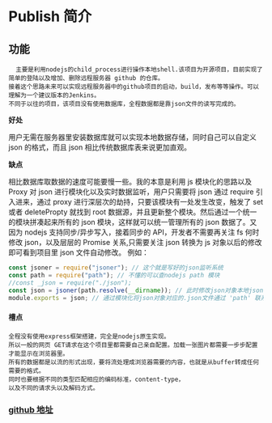 <!--
 * @Author: zhuqingyu
 * @Date: 2020-08-27 02:04:59
 * @LastEditTime: 2020-08-27 02:05:32
 * @LastEditors: zhuqingyu
-->

# Publish 简介

## 功能

      主要是利用nodejs的child_process进行操作本地shell.该项目为开源项目，目前实现了简单的登陆以及增加、删除远程服务器 github 的仓库。
    接着这个思路未来可以实现远程服务器中的github项目的启动，build，发布等等操作。可以理解为一个建议版本的Jenkins。
    不同于以往的项目，该项目没有使用数据库，全程数据都是靠json文件的读写完成的。

**好处**

用户无需在服务器里安装数据库就可以实现本地数据存储，同时自己可以自定义 json 的格式，而且 json 相比传统数据库表来说更加直观。

**缺点**

相比数据库取数据的速度可能要慢一些。我的本意是利用 js 模块化的思路以及 Proxy 对 json 进行模块化以及实时数据监听，用户只需要将 json 通过 require 引入进来，通过 proxy 进行深层次的劫持，只要该模块有一处发生改变，触发了 set 或者 deletePropty 就找到 root 数据源，并且更新整个模块。然后通过一个统一的模块拼凑起来所有的 json 模块，这样就可以统一管理所有的 json 数据了。又因为 nodejs 支持同步/异步写入，接着同步的 API，开发者不需要再关注 fs 何时修改 json，以及层层的 Promise 关系,只需要关注 json 转换为 js 对象以后的修改即可看到项目里 json 文件自动修改。
例如：

```javascript
const jsoner = require("jsoner"); // 这个就是写好的json监听系统
const path = require("path"); // 不懂的可以查nodejs path 模块
//const _json = require("./json");
const json = jsoner(path.resolve(__dirname)); // 此时修改json对象本地json就会同步修改
module.exports = json; // 通过模块化将json对象对应的.json文件通过 'path' 联系起来
```

#### 槽点

    全程没有使用express框架搭建，完全是nodejs原生实现。
    所以一般的网页 GET请求在这个项目里都需要自己亲自配置。加载一张图片都需要一步步配置才能显示在浏览器里。
    所有的数据都是以流的形式出现，要将流处理成浏览器需要的内容，也就是从buffer转成任何需要的格式。
    同时也要根据不同的类型匹配相应的编码标准，content-type，
    以及不同的请求头以及解码方式。

### [github 地址](https://github.com/zhuqingyv/Publish)
